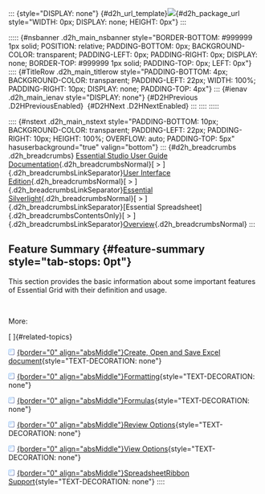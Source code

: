 ::: {style="DISPLAY: none"}
[](ms-xhelp:///?Id=d2h_url_template){#d2h_url_template}![](!package_url!){#d2h_package_url style="WIDTH: 0px; DISPLAY: none; HEIGHT: 0px"}
:::

::::: {#nsbanner .d2h_main_nsbanner style="BORDER-BOTTOM: #999999 1px solid; POSITION: relative; PADDING-BOTTOM: 0px; BACKGROUND-COLOR: transparent; PADDING-LEFT: 0px; PADDING-RIGHT: 0px; DISPLAY: none; BORDER-TOP: #999999 1px solid; PADDING-TOP: 0px; LEFT: 0px"}
:::: {#TitleRow .d2h_main_titlerow style="PADDING-BOTTOM: 4px; BACKGROUND-COLOR: transparent; PADDING-LEFT: 22px; WIDTH: 100%; PADDING-RIGHT: 10px; DISPLAY: none; PADDING-TOP: 4px"}
::: {#ienav .d2h_main_ienav style="DISPLAY: none"}
[](ms-xhelp:///?Id=7a8d03b3-4034-4409-b395-42836278e6fe){#D2HPrevious .D2HPreviousEnabled}  [](ms-xhelp:///?Id=ad0e9a80-0ed2-4d88-8d52-c9fe4b2959f1){#D2HNext .D2HNextEnabled}
:::
::::
:::::

:::: {#nstext .d2h_main_nstext style="PADDING-BOTTOM: 10px; BACKGROUND-COLOR: transparent; PADDING-LEFT: 22px; PADDING-RIGHT: 10px; HEIGHT: 100%; OVERFLOW: auto; PADDING-TOP: 5px" hasuserbackground="true" valign="bottom"}
::: {#d2h_breadcrumbs .d2h_breadcrumbs}
[Essential Studio User Guide Documentation](ms-xhelp:///?Id=12457748-09e3-4d74-a240-8e049cedf030){.d2h_breadcrumbsNormal}[ \> ]{.d2h_breadcrumbsLinkSeparator}[User Interface Edition](ms-xhelp:///?Id=c29296b7-531c-413b-a0ec-488ca1f7f669){.d2h_breadcrumbsNormal}[ \> ]{.d2h_breadcrumbsLinkSeparator}[Essential Silverlight](ms-xhelp:///?Id=66221bd1-ba2e-43c2-94a7-618f50e01d24){.d2h_breadcrumbsNormal}[ \> ]{.d2h_breadcrumbsLinkSeparator}[Essential Spreadsheet]{.d2h_breadcrumbsContentsOnly}[ \> ]{.d2h_breadcrumbsLinkSeparator}[Overview](ms-xhelp:///?Id=242064bd-9794-4b18-b1c1-b0d6a52beda1){.d2h_breadcrumbsNormal}
:::

## Feature Summary {#feature-summary style="tab-stops: 0pt"}

This section provides the basic information about some important features of Essential Grid with their definition and usage.

 

More:

[ ]{#related-topics}

[![](button.gif){border="0" align="absMiddle"}Create, Open and Save Excel document](ms-xhelp:///?Id=ad0e9a80-0ed2-4d88-8d52-c9fe4b2959f1){style="TEXT-DECORATION: none"}

[![](button.gif){border="0" align="absMiddle"}Formatting](ms-xhelp:///?Id=f49a8244-e28d-49d8-a7fb-cb06b2982fa5){style="TEXT-DECORATION: none"}

[![](button.gif){border="0" align="absMiddle"}Formulas](ms-xhelp:///?Id=acca9422-0f2a-496a-8bb4-697bda24c9e7){style="TEXT-DECORATION: none"}

[![](button.gif){border="0" align="absMiddle"}Review Options](ms-xhelp:///?Id=5f4e8f29-5560-4e73-93d8-b008393c23d7){style="TEXT-DECORATION: none"}

[![](button.gif){border="0" align="absMiddle"}View Options](ms-xhelp:///?Id=8a820cea-4b44-47c4-b268-8437278efa15){style="TEXT-DECORATION: none"}

[![](button.gif){border="0" align="absMiddle"}SpreadsheetRibbon Support](ms-xhelp:///?Id=1eab11bd-9a8b-4b19-8807-e2b4dfd2b86c){style="TEXT-DECORATION: none"}
::::
